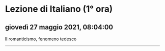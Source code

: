# Lezione di Italiano (1° ora)

## giovedì 27 maggio 2021, 08:04:00


Il romanticismo, fenomeno tedesco

---

<!--stackedit_data:
eyJoaXN0b3J5IjpbMjg4NDkzMzU2LDI4ODQ5MzM1Nl19
-->